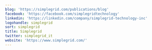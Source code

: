 ```yaml
---
blog: 'https://simplegrid.com/publications/blog'
facebook: 'https://facebook.com/simplegridtechnology'
linkedin: 'https://linkedin.com/company/simplegrid-technology-inc'
logohandle: simplegrid
sort: simplegrid
title: Simplegrid
twitter: simplegrid_it
website: 'https://www.simplegrid.com/'
---
```


